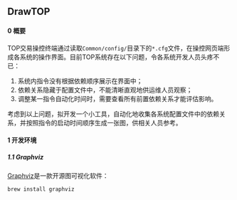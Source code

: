 ## DrawTOP

#### 0 概要

TOP交易操控终端通过读取`Common/config/`目录下的`*.cfg`文件，在操控网页端形成各系统的操作界面。目前TOP系统存在以下问题，令各系统开发人员头疼不已：

1. 系统内指令没有根据依赖顺序展示在界面中；
2. 依赖关系隐藏于配置文件中，不能清晰直观地供运维人员观察；
3. 调整某一指令自动化时间时，需要查看所有前置依赖关系才能评估影响。

考虑到以上问题，拟开发一个小工具，自动化地收集各系统配置文件中的依赖关系，并按照指令的启动时间顺序生成一张图，供相关人员参考。

#### 1 开发环境

##### 1.1 Graphviz

[Graphviz](http://www.graphviz.org/)是一款开源图可视化软件：

```shell
brew install graphviz
```

